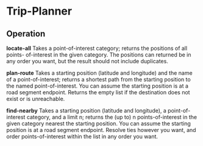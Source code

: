 # Trip-Planner


## Operation

**locate-all** 
Takes a point-of-interest category; returns the positions of all points-
of-interest in the given category. The positions can returned be in any
order you want, but the result should not include duplicates.

**plan-route** 
Takes a starting position (latitude and longitude) and the name of
a point-of-interest; returns a shortest path from the starting position to
the named point-of-interest. You can assume the starting position is at a
road segment endpoint. Returns the empty list if the destination does not
exist or is unreachable.

**find-nearby** 
Takes a starting position (latitude and longitude), a point-of-
interest category, and a limit n; returns the (up to) n points-of-interest
in the given category nearest the starting position. You can assume the
starting position is at a road segment endpoint. Resolve ties however you
want, and order points-of-interest within the list in any order you want.
